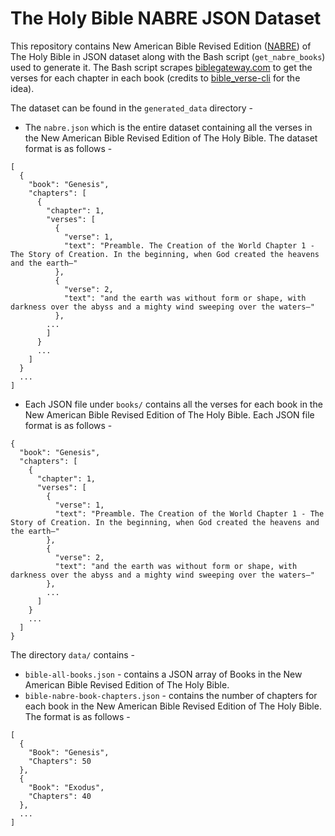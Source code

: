 # The Holy Bible NABRE JSON Dataset

This repository contains New American Bible Revised Edition ([NABRE](https://www.biblegateway.com/versions/New-American-Bible-Revised-Edition-NABRE-Bible/)) of The Holy Bible in JSON dataset along with the Bash script (`get_nabre_books`) used to generate it.
The Bash script scrapes [biblegateway.com](https://www.biblegateway.com/versions/New-American-Bible-Revised-Edition-NABRE-Bible/#booklist) to get the verses for each chapter in each book (credits to [bible_verse-cli](https://github.com/RaynardGerraldo/bible_verse-cli) for the idea).

The dataset can be found in the `generated_data` directory - 
* The `nabre.json` which is the entire dataset containing all the verses in the New American Bible Revised Edition of The Holy Bible. The dataset format is as follows -
```
[
  {
    "book": "Genesis",
    "chapters": [
      {
        "chapter": 1,
        "verses": [
          {
            "verse": 1,
            "text": "Preamble. The Creation of the World Chapter 1 - The Story of Creation. In the beginning, when God created the heavens and the earth—"
          },
          {
            "verse": 2,
            "text": "and the earth was without form or shape, with darkness over the abyss and a mighty wind sweeping over the waters—"
          },
        ...
        ]
      }
      ...
    ]
  }
  ...
]
```
* Each JSON file under `books/` contains all the verses for each book in the New American Bible Revised Edition of The Holy Bible. Each JSON file format is as follows -
```
{
  "book": "Genesis",
  "chapters": [
    {
      "chapter": 1,
      "verses": [
        {
          "verse": 1,
          "text": "Preamble. The Creation of the World Chapter 1 - The Story of Creation. In the beginning, when God created the heavens and the earth—"
        },
        {
          "verse": 2,
          "text": "and the earth was without form or shape, with darkness over the abyss and a mighty wind sweeping over the waters—"
        },
        ...
      ]
    }
    ...
  ]
}
```

The directory `data/` contains -
* `bible-all-books.json` - contains a JSON array of Books in the New American Bible Revised Edition of The Holy Bible.
* `bible-nabre-book-chapters.json` - contains the number of chapters for each book in the New American Bible Revised Edition of The Holy Bible. The format is as follows -
```
[
  {
    "Book": "Genesis",
    "Chapters": 50
  },
  {
    "Book": "Exodus",
    "Chapters": 40
  },
  ...
]
```
